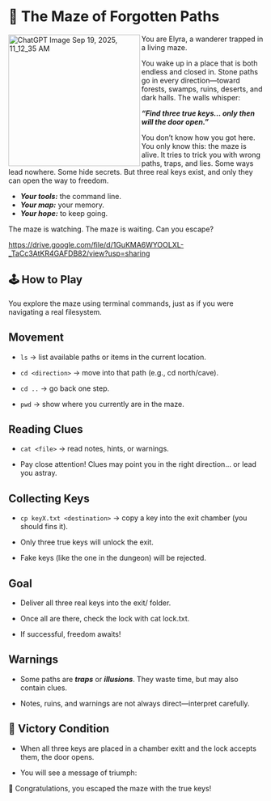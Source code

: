 # 🌌 The Maze of Forgotten Paths 

<img align = "left" width="260" alt="ChatGPT Image Sep 19, 2025, 11_12_35 AM" src="https://github.com/user-attachments/assets/902d5490-1bf8-42a4-b854-74d5681de348" />

You are Elyra, a wanderer trapped in a living maze.

You wake up in a place that is both endless and closed in.
Stone paths go in every direction—toward forests, swamps, ruins, deserts, and dark halls.
The walls whisper:

***_“Find three true keys… only then will the door open.”_***

You don’t know how you got here.
You only know this: the maze is alive.
It tries to trick you with wrong paths, traps, and lies. Some ways lead nowhere. Some hide secrets. But three real keys exist, and only they can open the way to freedom.

- ***Your tools:*** the command line.
- ***Your map:*** your memory.
- ***Your hope:*** to keep going.

The maze is watching.
The maze is waiting.
Can you escape?


https://drive.google.com/file/d/1GuKMA6WYOOLXL-_TaCc3AtKR4GAFDB82/view?usp=sharing

## 🕹️ How to Play

You explore the maze using terminal commands, just as if you were navigating a real filesystem.

## Movement

* ```ls``` → list available paths or items in the current location.

* ```cd <direction>``` → move into that path (e.g., cd north/cave).

* ```cd ..``` → go back one step.

* ```pwd``` → show where you currently are in the maze.

## Reading Clues

* ```cat <file>``` → read notes, hints, or warnings.

* Pay close attention! Clues may point you in the right direction… or lead you astray.

## Collecting Keys

* ```cp keyX.txt <destination>``` → copy a key into the exit chamber (you should fins it).

* Only three true keys will unlock the exit.

* Fake keys (like the one in the dungeon) will be rejected.

## Goal

* Deliver all three real keys into the exit/ folder.

* Once all are there, check the lock with cat lock.txt.

* If successful, freedom awaits!

## Warnings

* Some paths are ***traps*** or ***illusions***. They waste time, but may also contain clues.

* Notes, ruins, and warnings are not always direct—interpret carefully.

## 🎯 Victory Condition

* When all three keys are placed in a chamber exitt and the lock accepts them, the door opens.
<!-- /east/tunnel/chamber/exit/ -->
* You will see a message of triumph:

🎉 Congratulations, you escaped the maze with the true keys!
